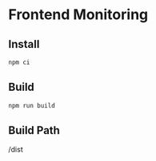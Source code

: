 # Frontend Monitoring

## Install

```bash
npm ci
```

## Build

```bash
npm run build
```

## Build Path

/dist

